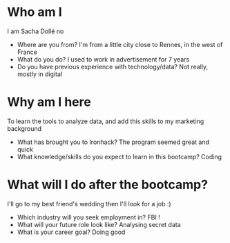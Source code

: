 ﻿# Who am I
  I am Sacha Dollé no

* Where are you from?
  I'm from a little city close to Rennes, in the west of France
* What do you do?
  I used to work in advertisement for 7 years
* Do you have previous experience with technology/data?
  Not really, mostly in digital

# Why am I here
  To learn the tools to analyze data, and add this skills to my marketing background

* What has brought you to Ironhack?
  The program seemed great and quick
* What knowledge/skills do you expect to learn in this bootcamp?
  Coding

# What will I do after the bootcamp?
  I'll go to my best friend's wedding then I'll look for a job :)

* Which industry will you seek employment in?
  FBI !
* What will your future role look like?
  Analysing secret data
* What is your career goal?
  Doing good
